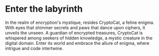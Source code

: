 # Enter the labyrinth
In the realm of encryption's mystique, resides CryptoCat, a feline enigma. With eyes that shimmer secrets and paws that dance upon ciphers, it unveils the unseen. A guardian of encrypted treasures, CryptoCat is whispered among seekers of hidden knowledge, a mystic creature in the digital domain. Enter its world and embrace the allure of enigma, where intrigue and code intertwine.
